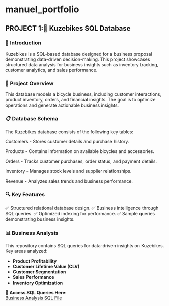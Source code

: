 # manuel_portfolio
## PROJECT 1:🚴 Kuzebikes SQL Database

### 📌 Introduction
Kuzebikes is a SQL-based database designed for a business proposal demonstrating data-driven decision-making. This project showcases structured data analysis for business insights such as inventory tracking, customer analytics, and sales performance.

### 📂 Project Overview
This database models a bicycle business, including customer interactions, product inventory, orders, and financial insights. The goal is to optimize operations and generate actionable business insights.

### 📋 Database Schema
The Kuzebikes database consists of the following key tables:

Customers - Stores customer details and purchase history.

Products - Contains information on available bicycles and accessories.

Orders - Tracks customer purchases, order status, and payment details.

Inventory - Manages stock levels and supplier relationships.

Revenue - Analyzes sales trends and business performance.

### 🔍 Key Features
✅ Structured relational database design. ✅ Business intelligence through SQL queries. ✅ Optimized indexing for performance. ✅ Sample queries demonstrating business insights.

### 📊 Business Analysis
This repository contains SQL queries for data-driven insights on Kuzebikes.  
Key areas analyzed:
- **Product Profitability**
- **Customer Lifetime Value (CLV)**
- **Customer Segmentation**
- **Sales Performance**
- **Inventory Optimization**

📂 **Access SQL Queries Here:**  
[Business Analysis SQL File](./business_analysis.sql)
